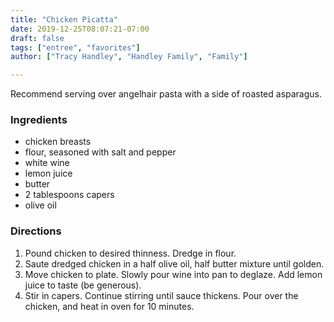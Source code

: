 ```yaml
---
title: "Chicken Picatta"
date: 2019-12-25T08:07:21-07:00
draft: false
tags: ["entree", "favorites"]
author: ["Tracy Handley", "Handley Family", "Family"]

---
```

Recommend serving over angelhair pasta with a side of roasted asparagus. 

### Ingredients
- chicken breasts
- flour, seasoned with salt and pepper
- white wine
- lemon juice
- butter
- 2 tablespoons capers
- olive oil
### Directions
1. Pound chicken to desired thinness. Dredge in flour.
1. Saute dredged chicken in a half olive oil, half butter mixture until golden. 
1. Move chicken to plate. Slowly pour wine into pan to deglaze. Add lemon juice to taste (be generous). 
1. Stir in capers. Continue stirring until sauce thickens. Pour over the chicken, and heat in oven for 10 minutes. 
